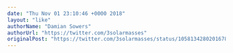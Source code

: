 ```yaml
---
date: "Thu Nov 01 23:10:46 +0000 2018"
layout: "like"
authorName: "Damian Sowers"
authorUrl: "https://twitter.com/3solarmasses"
originalPost: "https://twitter.com/3solarmasses/status/1058134280201678848"
---
```

